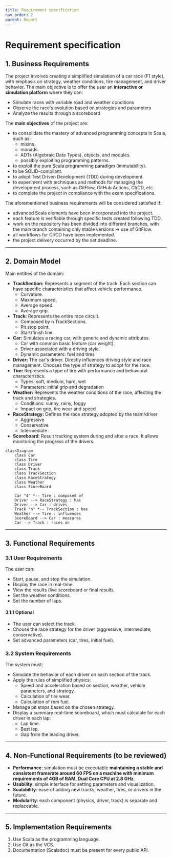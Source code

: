 ```yaml
---
title: Requirement specification
nav_order: 2
parent: Report
---
```


# Requirement specification

## 1\. **Business Requirements**

The project involves creating a simplified simulation of a car race (F1 style), with emphasis on strategy, weather conditions, tire management, and driver behavior. The main objective is to offer the user an **interactive or simulation platform** where they can:

*   Simulate races with variable road and weather conditions
*   Observe the race's evolution based on strategies and parameters
*   Analyze the results through a scoreboard

  

The **main objectives** of the project are:

*   to consolidate the mastery of advanced programming concepts in Scala, such as:
    *   mixins.
    *   monads.
    *   ADTs (Algebraic Data Types), objects, and modules.
    *   possibly exploiting programming patterns.
*   to exploit the pure Scala programming paradigm (immutability).
*   to be SOLID-compliant.
*   to adopt Test Driven Development (TDD) during development.
*   to experiment with techniques and methods for managing the development process, such as GitFlow, GitHub Actions, CI/CD, etc.
*   to complete the project in compliance with the exam specifications.

  

The aforementioned business requirements will be considered satisfied if:

*   advanced Scala elements have been incorporated into the project.
*   each feature is verifiable through specific tests created following TDD.
*   work on the repository has been divided into different branches, with the main branch containing only stable versions → use of GitFlow.
*   all workflows for CI/CD have been implemented.
*   the project delivery occurred by the set deadline.

  

* * *

## 2. **Domain Model**
  

Main entities of the domain:

*   **TrackSection:** Represents a segment of the track. Each section can have specific characteristics that affect vehicle performance.
    *   Curvature.
    *   Maximum speed.
    *   Average speed.
    *   Average grip.
*   **Track:** Represents the entire race circuit.
    *   Composed by n TrackSections.
    *   Pit stop point.
    *   Start/finish line.
*   **Car:** Simulates a racing car, with generic and dynamic attributes.
    *   Car with common basic feature (car weight).
    *   Driver associated with a driving style.
    *   Dynamic parameters: fuel and tires
*   **Driver:** The car's driver. Directly influences driving style and race management. Chooses the type of strategy to adopt for the race.
*   **Tire:** Represents a type of tire with performance and behavioral characteristics.
    *   Types: soft, medium, hard, wet
    *   Parameters: initial grip and degradation
*   **Weather:** Represents the weather conditions of the race, affecting the track and strategies.
    *   Conditions: sunny, rainy, foggy
    *   Impact on grip, tire wear and speed
*   **RaceStrategy:** Defines the race strategy adopted by the team/driver
    *   Aggressive
    *   Conservative
    *   Intermediate
*   **Scoreboard**: Result tracking system during and after a race. It allows monitoring the progress of the drivers.


```mermaid
classDiagram
    class Car
    class Tire
    class Driver
    class Track
    class TrackSection
    class RaceStrategy
    class Weather
    class ScoreBoard

    Car "4" *-- Tire : composed of
    Driver --> RaceStrategy : has
    Driver --> Car : drives
    Track "n" *-- TrackSection : has
    Weather --> Tire : influences
    ScoreBoard --> Car : measures
    Car --> Track : races on
```

* * *

## 3\. **Functional Requirements**
### 3.1 User Requirements

The user can:

  

*   Start, pause, and stop the simulation.
*   Display the race in real-time.
*   View the results (live scoreboard or final result).
*   Set the weather conditions.
*   Set the number of laps.

  
#### 3.1.1 Optional
  

*   The user can select the track.
*   Choose the race strategy for the driver (aggressive, intermediate, conservative).
*   Set advanced parameters (car, tires, initial fuel).

  
### 3.2 System Requirements

The system must:

*   Simulate the behavior of each driver on each section of the track.
*   Apply the rules of simplified physics:
    *   Speed and acceleration based on section, weather, vehicle parameters, and strategy.
    *   Calculation of tire wear.
    *   Calculation of rem fuel.
*   Manage pit stops based on the chosen strategy.
*   Display a summary real-time scoreboard, which must calculate for each driver in each lap:
    *   Lap time.
    *   Best lap.
    *   Gap from the leading driver.

* * *

## 4. **Non-Functional Requirements (to be reviewed)**

*   **Performance**: simulation must be executable **maintaining a stable and consistent framerate around 60 FPS on a machine with minimum requirements of 4GB of RAM, Dual Core CPU at 2.8 GHz**.
*   **Usability**: simple interface for setting parameters and visualization.
*   **Scalability**: ease of adding new tracks, weather, tires, or drivers in the future.
*   **Modularity**: each component (physics, driver, track) is separate and replaceable.

  

* * *

## 5\. **Implementation Requirements**

1. Use Scala as the programming language.
2. Use Git as the VCS.
3. Documentation (Scaladoc) must be present for every public API.